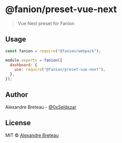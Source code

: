 # @fanion/preset-vue-next

> Vue Next preset for Fanion

## Usage

```javascript
const fanion = require("@fanion/webpack");

module.exports = fanion({
  dashboard: {
    use: require("@fanion/preset-vue-next"),
  },
});
```

## Author

Alexandre Breteau - [@0xSeldszar](https://twitter.com/0xSeldszar)

## License

MIT © [Alexandre Breteau](https://seldszar.fr)
